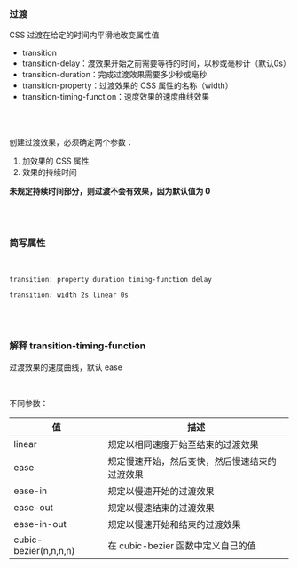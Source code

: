 ### 过渡

CSS 过渡在给定的时间内平滑地改变属性值

- transition
- transition-delay：渡效果开始之前需要等待的时间，以秒或毫秒计（默认0s）
- transition-duration：完成过渡效果需要多少秒或毫秒
- transition-property：过渡效果的 CSS 属性的名称（width）
- transition-timing-function：速度效果的速度曲线效果

<br>

<br>

创建过渡效果，必须确定两个参数：

1. 加效果的 CSS 属性
2. 效果的持续时间

**未规定持续时间部分，则过渡不会有效果，因为默认值为 0**

<br>

<br>

### 简写属性

<br>

```transition: property duration timing-function delay```

```css
transition: width 2s linear 0s
 ```

<br>

<br>

### 解释 transition-timing-function

过渡效果的速度曲线，默认 ease

<br>

不同参数：

| 值                    | 描述                                           |
| --------------------- | ---------------------------------------------- |
| linear                | 规定以相同速度开始至结束的过渡效果             |
| ease                  | 规定慢速开始，然后变快，然后慢速结束的过渡效果 |
| ease-in               | 规定以慢速开始的过渡效果                       |
| ease-out              | 规定以慢速结束的过渡效果                       |
| ease-in-out           | 规定以慢速开始和结束的过渡效果                 |
| cubic-bezier(n,n,n,n) | 在 cubic-bezier 函数中定义自己的值             |
